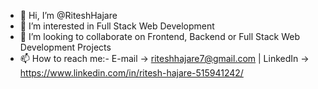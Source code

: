 - 👋 Hi, I’m @RiteshHajare
- 👀 I’m interested in Full Stack Web Development
- 💞️ I’m looking to collaborate on Frontend, Backend or Full Stack Web Development Projects
- 📫 How to reach me:- E-mail -> riteshhajare7@gmail.com | LinkedIn -> https://www.linkedin.com/in/ritesh-hajare-515941242/

<!---
RiteshHajare/RiteshHajare is a ✨ special ✨ repository because its `README.md` (this file) appears on your GitHub profile.
You can click the Preview link to take a look at your changes.
--->
